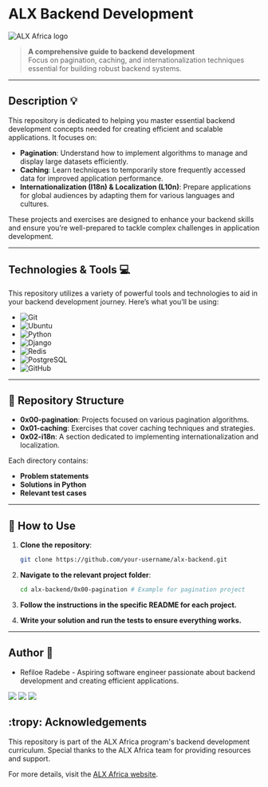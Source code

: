 # ALX Backend Development

![ALX Africa logo](https://www.alxafrica.com/wp-content/uploads/2022/01/header-logo.png)

> **A comprehensive guide to backend development**  
> Focus on pagination, caching, and internationalization techniques essential for building robust backend systems.

---

## Description :bulb:

This repository is dedicated to helping you master essential backend development concepts needed for creating efficient and scalable applications. It focuses on:

- **Pagination**: Understand how to implement algorithms to manage and display large datasets efficiently.
- **Caching**: Learn techniques to temporarily store frequently accessed data for improved application performance.
- **Internationalization (I18n) & Localization (L10n)**: Prepare applications for global audiences by adapting them for various languages and cultures.

These projects and exercises are designed to enhance your backend skills and ensure you’re well-prepared to tackle complex challenges in application development.

---

## Technologies & Tools :computer:

This repository utilizes a variety of powerful tools and technologies to aid in your backend development journey. Here’s what you’ll be using:

- ![Git](https://img.shields.io/badge/≡-Git-F05032?logo=git&style=flat-square&labelColor=282828)
- ![Ubuntu](https://img.shields.io/badge/≡-Ubuntu-E95420?&style=flat-square&logo=Ubuntu&labelColor=282828)
- ![Python](https://img.shields.io/badge/≡-Python-3776AB?logo=Python&style=flat-square&labelColor=282828)
- ![Django](https://img.shields.io/badge/≡-Django-092E20?logo=Django&style=flat-square&labelColor=282828)
- ![Redis](https://img.shields.io/badge/≡-Redis-DC382D?logo=Redis&style=flat-square&labelColor=282828)
- ![PostgreSQL](https://img.shields.io/badge/≡-PostgreSQL-4169E1?logo=PostgreSQL&style=flat-square&labelColor=282828)
- ![GitHub](https://img.shields.io/badge/≡-GitHub-181717?logo=GitHub&style=flat-square&labelColor=282828)

---

## 📂 Repository Structure

- **0x00-pagination**: Projects focused on various pagination algorithms.
- **0x01-caching**: Exercises that cover caching techniques and strategies.
- **0x02-i18n**: A section dedicated to implementing internationalization and localization.

Each directory contains:

- **Problem statements**
- **Solutions in Python**
- **Relevant test cases**

---

## 🚀 How to Use

1. **Clone the repository**:

   ```bash
   git clone https://github.com/your-username/alx-backend.git
   ```

2. **Navigate to the relevant project folder**:

    ```bash
    cd alx-backend/0x00-pagination # Example for pagination project
    ```

3. **Follow the instructions in the specific README for each project.**

4. **Write your solution and run the tests to ensure everything works.**

---

## Author :memo:

- Refiloe Radebe - Aspiring software engineer passionate about backend development and creating efficient applications.

<img src="https://img.shields.io/badge/X-000000.svg?&style=plastic&logo=X&logoColor=white"/> <img src="https://img.shields.io/badge/Linkedin-0A66C2.svg?&style=plastic&logo=linkedin&logoColor=white"/> <img src="https://img.shields.io/badge/GitHub-181717.svg?&style=plastic&logo=github&logoColor=white"/>

## :tropy: Acknowledgements

This repository is part of the ALX Africa program's backend development curriculum. Special thanks to the ALX Africa team for providing resources and support.

For more details, visit the [ALX Africa website](https://www.alxafrica.com).

